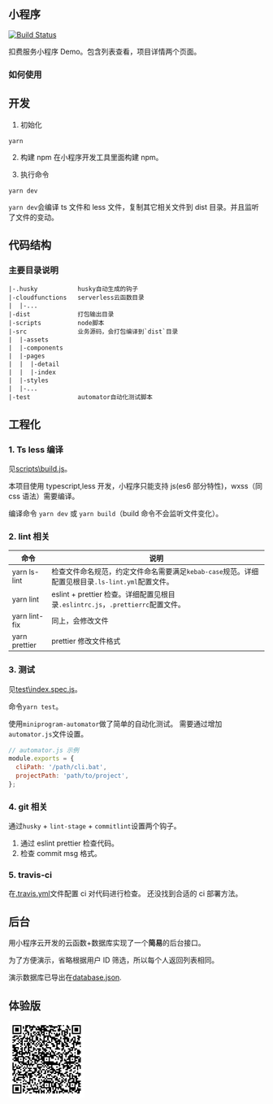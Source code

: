 ## 小程序

[![Build Status](https://www.travis-ci.org/dewfall123/deduction-service.svg?branch=main)](https://www.travis-ci.org/dewfall123/deduction-service)

扣费服务小程序 Demo。包含列表查看，项目详情两个页面。

### 如何使用

## 开发

1. 初始化

```
yarn
```

2. 构建 npm 在小程序开发工具里面构建 npm。

3. 执行命令

```
yarn dev
```

`yarn dev`会编译 ts 文件和 less 文件，复制其它相关文件到 dist 目录。并且监听了文件的变动。

## 代码结构

### 主要目录说明

```
|-.husky           husky自动生成的钩子
|-cloudfunctions   serverless云函数目录
|  |-...
|-dist             打包输出目录
|-scripts          node脚本
|-src              业务源码，会打包编译到`dist`目录
|  |-assets
|  |-components
|  |-pages
|  |  |-detail
|  |  |-index
|  |-styles
|  |-...
|-test             automator自动化测试脚本
```

## 工程化

### 1. Ts less 编译

见[scripts\build.js](scripts\build.js)。

本项目使用 typescript,less 开发，小程序只能支持 js(es6 部分特性)，wxss（同 css 语法）需要编译。

编译命令 `yarn dev` 或 `yarn build`（build 命令不会监听文件变化）。

### 2. lint 相关

| 命令          | 说明                                                                                             |
| ------------- | ------------------------------------------------------------------------------------------------ |
| yarn ls-lint  | 检查文件命名规范，约定文件命名需要满足`kebab-case`规范。详细配置见根目录`.ls-lint.yml`配置文件。 |
| yarn lint     | eslint + prettier 检查。详细配置见根目录`.eslintrc.js`，`.prettierrc`配置文件。                  |
| yarn lint-fix | 同上，会修改文件                                                                                 |
| yarn prettier | prettier 修改文件格式                                                                            |

### 3. 测试

见[test\index.spec.js](test\index.spec.js)。

命令`yarn test`。

使用`miniprogram-automator`做了简单的自动化测试。
需要通过增加`automator.js`文件设置。

```js
// automator.js 示例
module.exports = {
  cliPath: '/path/cli.bat',
  projectPath: 'path/to/project',
};
```

### 4. git 相关

通过`husky` + `lint-stage` + `commitlint`设置两个钩子。

1. 通过 eslint prettier 检查代码。
2. 检查 commit msg 格式。

### 5. travis-ci

在[.travis.yml](.travis.yml)文件配置 ci 对代码进行检查。
还没找到合适的 ci 部署方法。

## 后台

用小程序云开发的云函数+数据库实现了一个**简易**的后台接口。

为了方便演示，省略根据用户 ID 筛选，所以每个人返回列表相同。

演示数据库已导出在[database.json](database.json).

## 体验版
<p>
  <img src="qr.jpg" width="150" />
</p>